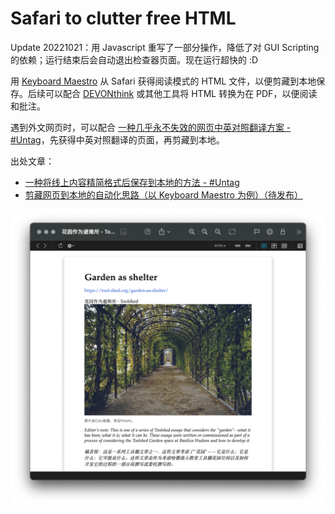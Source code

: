 # Safari to clutter free HTML

Update 20221021：用 Javascript 重写了一部分操作，降低了对 GUI Scripting 的依赖；运行结束后会自动退出检查器页面。现在运行超快的 :D

用 [Keyboard Maestro](https://www.keyboardmaestro.com/main/) 从 Safari 获得阅读模式的 HTML 文件，以便剪藏到本地保存。后续可以配合 [DEVONthink](https://www.devontechnologies.com/apps/devonthink) 或其他工具将 HTML 转换为在 PDF，以便阅读和批注。

遇到外文网页时，可以配合 [一种几乎永不失效的网页中英对照翻译方案 - #Untag](https://utgd.net/article/4991)，先获得中英对照翻译的页面，再剪藏到本地。

出处文章：

- [一种将线上内容精简格式后保存到本地的方法 - #Untag](https://utgd.net/article/8492)
- [剪藏网页到本地的自动化思路（以 Keyboard Maestro 为例）（待发布）](link)

![title](img.png)